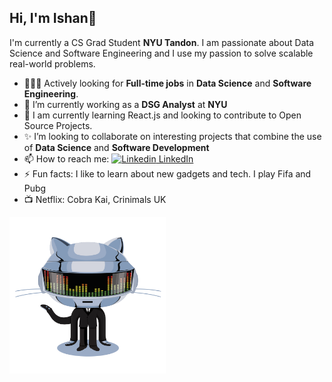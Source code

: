 ## Hi, I'm Ishan👋

I'm currently a CS Grad Student **NYU Tandon**. I am passionate about Data Science and Software Engineering and I use my passion to solve scalable real-world problems.

- 🧑🏻‍💻 Actively looking for **Full-time jobs** in **Data Science** and **Software Engineering**. 
- 🔭 I’m currently working as a **DSG Analyst** at **NYU**             
- 🌱 I am currently learning React.js and looking to contribute to Open Source Projects.
- ✨ I’m looking to collaborate on interesting projects that combine the use of **Data Science** and **Software Development**
- 📫 How to reach me: [![Linkedin](https://i.stack.imgur.com/gVE0j.png) LinkedIn](https://www.linkedin.com/in/ishan-tickoo-104750aa)
&nbsp;
- ⚡ Fun facts: I like to learn about new gadgets and tech. I play Fifa and Pubg
- 📺 Netflix: Cobra Kai, Crinimals UK
<img src="https://github.com/Zeus197/Zeus197/blob/main/gif1.gif" alt="alt text" width="250" height="250">
